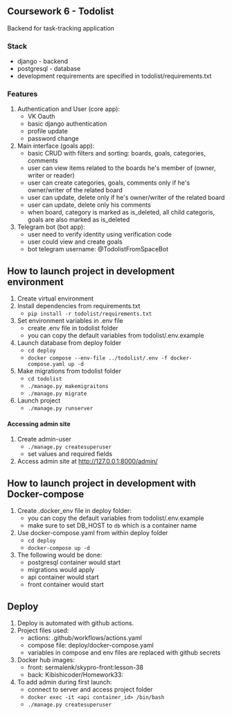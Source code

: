 
## Coursework 6 - Todolist

Backend for task-tracking application

### Stack

- django - backend
- postgresql - database
- development requirements are specified in todolist/requirements.txt

### Features

1. Authentication and User (core app):
   - VK Oauth
   - basic django authentication
   - profile update
   - password change
2. Main interface (goals app):
   - basic CRUD with filters and sorting: boards, goals, categories, comments
   - user can view items related to the boards he's member of (owner, writer or reader)
   - user can create categories, goals, comments only if he's owner/writer of the related board
   - user can update, delete only if he's owner/writer of the related board
   - user can update, delete only his comments
   - when board, category is marked as is_deleted, all child categoris, goals are also marked as is_deleted
3. Telegram bot (bot app):
   - user need to verify identity using verification code
   - user could view and create goals
   - bot telegram username: @TodolistFromSpaceBot

## How to launch project in development environment

1. Create virtual environment
2. Install dependencies from requirements.txt
   - `pip install -r todolist/requirements.txt`
3. Set environment variables in .env file
   - create .env file in todolist folder
   - you can copy the default variables from todolist/.env.example
4. Launch database from deploy folder
   - `cd deploy`
   - `docker compose --env-file ../todolist/.env -f docker-compose.yaml up -d`
5. Make migrations from todolist folder
   - `cd todolist`
   - `./manage.py makemigraitons`
   - `./manage.py migrate`
6. Launch project
   - `./manage.py runserver`

#### Accessing admin site

1. Create admin-user
   - `./manage.py createsuperuser`
   - set values and required fields
2. Access admin site at http://127.0.0.1:8000/admin/

## How to launch project in development with Docker-compose

1. Create .docker_env file in deploy folder:
   - you can copy the default variables from todolist/.env.example
   - make sure to set DB_HOST to `db` which is a container name
2. Use docker-compose.yaml from within deploy folder
   - `cd deploy`
   - `docker-compose up -d`
3. The following would be done:
   - postgresql container would start
   - migrations would apply
   - api container would start
   - front container would start

## Deploy

1. Deploy is automated with github actions. 
2. Project files used:
   - actions: .github/workflows/actions.yaml
   - compose file: deploy/docker-compose.yaml
   - variables in compose and env files are replaced with github secrets
3. Docker hub images:
   - front: sermalenk/skypro-front:lesson-38
   - back: Kibishicoder/Homework33:<tag>
4. To add admin during first launch:
   - connect to server and access project folder
   - `docker exec -it <api container_id> /bin/bash`
   - `./manage.py createsuperuser`


